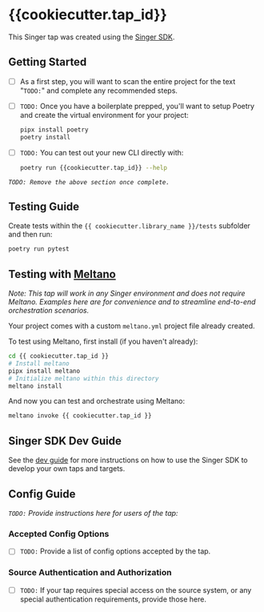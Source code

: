 # {{cookiecutter.tap_id}}

This Singer tap was created using the [Singer SDK](https://gitlab.com/meltano/singer-sdk).

## Getting Started

- [ ] As a first step, you will want to scan the entire project for the text "`TODO:`" and complete any recommended steps.
- [ ] `TODO:` Once you have a boilerplate prepped, you'll want to setup Poetry and create the virtual environment for your project:

    ```bash
    pipx install poetry
    poetry install
    ```

- [ ] `TODO:` You can test out your new CLI directly with:

    ```bash
    poetry run {{cookiecutter.tap_id}} --help
    ```


_`TODO: Remove the above section once complete.`_

## Testing Guide

Create tests within the `{{ cookiecutter.library_name }}/tests` subfolder and
  then run:

```bash
poetry run pytest
```

## Testing with [Meltano](meltano.com)

_Note: This tap will work in any Singer environment and does not require Meltano.
Examples here are for convenience and to streamline end-to-end orchestration scenarios._

Your project comes with a custom `meltano.yml` project file already created.

To test using Meltano, first install (if you haven't already):

```bash
cd {{ cookiecutter.tap_id }}
# Install meltano
pipx install meltano
# Initialize meltano within this directory
meltano install
```

And now you can test and orchestrate using Meltano:

```bash
meltano invoke {{ cookiecutter.tap_id }}
```

## Singer SDK Dev Guide

See the [dev guide](../../docs/dev_guide.md) for more instructions on how to use the Singer SDK to 
develop your own taps and targets.

## Config Guide

_`TODO:` Provide instructions here for users of the tap:_

### Accepted Config Options

- [ ] `TODO:` Provide a list of config options accepted by the tap.

### Source Authentication and Authorization

- [ ] `TODO:` If your tap requires special access on the source system, or any special authentication requirements, provide those here.
